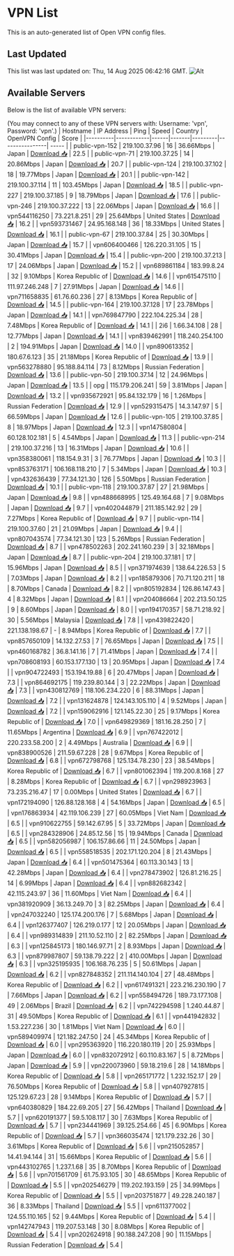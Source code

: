 # VPN List

This is an auto-generated list of Open VPN config files.

## Last Updated

This list was last updated on: Thu, 14 Aug 2025 06:42:16 GMT.
![Alt](https://repobeats.axiom.co/api/embed/186b98318ef1479477931607c1ad7d823f12451f.svg "Repobeats analytics image")

## Available Servers

Below is the list of available VPN servers:

(You may connect to any of these VPN servers with: Username: 'vpn', Password: 'vpn'.)
| Hostname | IP Address | Ping | Speed | Country | OpenVPN Config | Score |
|----------|------------|------|-------|---------|----------------| ----- |
| public-vpn-152 | 219.100.37.96 | 16 | 36.66Mbps | Japan | [Download 📥](./configs/server_0_JP.ovpn) | 22.5 |
| public-vpn-71 | 219.100.37.25 | 14 | 20.86Mbps | Japan | [Download 📥](./configs/server_1_JP.ovpn) | 20.7 |
| public-vpn-124 | 219.100.37.102 | 18 | 19.77Mbps | Japan | [Download 📥](./configs/server_2_JP.ovpn) | 20.1 |
| public-vpn-142 | 219.100.37.114 | 11 | 103.45Mbps | Japan | [Download 📥](./configs/server_3_JP.ovpn) | 18.5 |
| public-vpn-227 | 219.100.37.185 | 9 | 18.79Mbps | Japan | [Download 📥](./configs/server_4_JP.ovpn) | 17.6 |
| public-vpn-246 | 219.100.37.222 | 13 | 22.06Mbps | Japan | [Download 📥](./configs/server_5_JP.ovpn) | 16.6 |
| vpn544116250 | 73.221.8.251 | 29 | 25.64Mbps | United States | [Download 📥](./configs/server_6_US.ovpn) | 16.2 |
| vpn593731467 | 24.95.168.148 | 36 | 18.33Mbps | United States | [Download 📥](./configs/server_7_US.ovpn) | 16.1 |
| public-vpn-67 | 219.100.37.84 | 25 | 30.30Mbps | Japan | [Download 📥](./configs/server_8_JP.ovpn) | 15.7 |
| vpn606400466 | 126.220.31.105 | 15 | 30.41Mbps | Japan | [Download 📥](./configs/server_9_JP.ovpn) | 15.4 |
| public-vpn-200 | 219.100.37.213 | 17 | 24.06Mbps | Japan | [Download 📥](./configs/server_10_JP.ovpn) | 15.2 |
| vpn689861184 | 183.99.8.24 | 32 | 9.10Mbps | Korea Republic of | [Download 📥](./configs/server_11_KR.ovpn) | 14.6 |
| vpn615475110 | 111.97.246.248 | 7 | 27.91Mbps | Japan | [Download 📥](./configs/server_12_JP.ovpn) | 14.6 |
| vpn711658835 | 61.76.60.236 | 27 | 8.13Mbps | Korea Republic of | [Download 📥](./configs/server_13_KR.ovpn) | 14.5 |
| public-vpn-164 | 219.100.37.128 | 17 | 23.78Mbps | Japan | [Download 📥](./configs/server_14_JP.ovpn) | 14.1 |
| vpn769847790 | 222.104.225.34 | 28 | 7.48Mbps | Korea Republic of | [Download 📥](./configs/server_15_KR.ovpn) | 14.1 |
| 2i6 | 1.66.34.108 | 28 | 12.77Mbps | Japan | [Download 📥](./configs/server_16_JP.ovpn) | 14.1 |
| vpn839462991 | 118.240.254.100 | 2 | 194.91Mbps | Japan | [Download 📥](./configs/server_17_JP.ovpn) | 14.0 |
| vpn890613352 | 180.67.6.123 | 35 | 21.18Mbps | Korea Republic of | [Download 📥](./configs/server_18_KR.ovpn) | 13.9 |
| vpn563278880 | 95.188.84.114 | 73 | 8.12Mbps | Russian Federation | [Download 📥](./configs/server_19_RU.ovpn) | 13.6 |
| public-vpn-50 | 219.100.37.14 | 12 | 24.96Mbps | Japan | [Download 📥](./configs/server_20_JP.ovpn) | 13.5 |
| opg | 115.179.206.241 | 59 | 3.81Mbps | Japan | [Download 📥](./configs/server_21_JP.ovpn) | 13.2 |
| vpn935672921 | 95.84.132.179 | 16 | 1.26Mbps | Russian Federation | [Download 📥](./configs/server_22_RU.ovpn) | 12.9 |
| vpn529315475 | 14.3.147.97 | 5 | 66.59Mbps | Japan | [Download 📥](./configs/server_23_JP.ovpn) | 12.6 |
| public-vpn-105 | 219.100.37.85 | 8 | 18.97Mbps | Japan | [Download 📥](./configs/server_24_JP.ovpn) | 12.3 |
| vpn147580804 | 60.128.102.181 | 5 | 4.54Mbps | Japan | [Download 📥](./configs/server_25_JP.ovpn) | 11.3 |
| public-vpn-214 | 219.100.37.216 | 13 | 16.31Mbps | Japan | [Download 📥](./configs/server_26_JP.ovpn) | 10.6 |
| vpn358380061 | 118.154.9.31 | 3 | 76.77Mbps | Japan | [Download 📥](./configs/server_27_JP.ovpn) | 10.3 |
| vpn853763171 | 106.168.118.210 | 7 | 5.34Mbps | Japan | [Download 📥](./configs/server_28_JP.ovpn) | 10.3 |
| vpn432636439 | 77.34.121.30 | 126 | 5.50Mbps | Russian Federation | [Download 📥](./configs/server_29_RU.ovpn) | 10.1 |
| public-vpn-118 | 219.100.37.87 | 27 | 21.98Mbps | Japan | [Download 📥](./configs/server_30_JP.ovpn) | 9.8 |
| vpn488668995 | 125.49.164.68 | 7 | 9.08Mbps | Japan | [Download 📥](./configs/server_31_JP.ovpn) | 9.7 |
| vpn402044879 | 211.185.142.92 | 29 | 7.27Mbps | Korea Republic of | [Download 📥](./configs/server_32_KR.ovpn) | 9.7 |
| public-vpn-114 | 219.100.37.60 | 21 | 21.09Mbps | Japan | [Download 📥](./configs/server_33_JP.ovpn) | 9.4 |
| vpn807043574 | 77.34.121.30 | 123 | 5.26Mbps | Russian Federation | [Download 📥](./configs/server_34_RU.ovpn) | 8.7 |
| vpn478502263 | 202.241.160.239 | 3 | 32.18Mbps | Japan | [Download 📥](./configs/server_35_JP.ovpn) | 8.7 |
| public-vpn-204 | 219.100.37.181 | 17 | 15.96Mbps | Japan | [Download 📥](./configs/server_36_JP.ovpn) | 8.5 |
| vpn371974639 | 138.64.226.53 | 5 | 7.03Mbps | Japan | [Download 📥](./configs/server_37_JP.ovpn) | 8.2 |
| vpn185879306 | 70.71.120.211 | 18 | 8.70Mbps | Canada | [Download 📥](./configs/server_38_CA.ovpn) | 8.2 |
| vpn805192834 | 126.86.147.43 | 4 | 8.32Mbps | Japan | [Download 📥](./configs/server_39_JP.ovpn) | 8.1 |
| vpn204086664 | 202.213.50.125 | 9 | 8.60Mbps | Japan | [Download 📥](./configs/server_40_JP.ovpn) | 8.0 |
| vpn194170357 | 58.71.218.92 | 30 | 5.56Mbps | Malaysia | [Download 📥](./configs/server_41_MY.ovpn) | 7.8 |
| vpn439822420 | 221.138.198.67 | - | 8.94Mbps | Korea Republic of | [Download 📥](./configs/server_42_KR.ovpn) | 7.7 |
| vpn857650109 | 14.132.27.53 | 7 | 76.65Mbps | Japan | [Download 📥](./configs/server_43_JP.ovpn) | 7.5 |
| vpn460168782 | 36.8.141.16 | 7 | 71.41Mbps | Japan | [Download 📥](./configs/server_44_JP.ovpn) | 7.4 |
| vpn708608193 | 60.153.177.130 | 13 | 20.95Mbps | Japan | [Download 📥](./configs/server_45_JP.ovpn) | 7.4 |
| vpn904722493 | 153.194.19.88 | 6 | 20.47Mbps | Japan | [Download 📥](./configs/server_46_JP.ovpn) | 7.3 |
| vpn864692175 | 119.239.80.144 | 3 | 22.22Mbps | Japan | [Download 📥](./configs/server_47_JP.ovpn) | 7.3 |
| vpn430812769 | 118.106.234.220 | 6 | 88.31Mbps | Japan | [Download 📥](./configs/server_48_JP.ovpn) | 7.2 |
| vpn131624878 | 124.143.105.110 | 4 | 9.52Mbps | Japan | [Download 📥](./configs/server_49_JP.ovpn) | 7.2 |
| vpn159062916 | 121.145.22.30 | 25 | 9.17Mbps | Korea Republic of | [Download 📥](./configs/server_50_KR.ovpn) | 7.0 |
| vpn649829369 | 181.16.28.250 | 7 | 11.65Mbps | Argentina | [Download 📥](./configs/server_51_AR.ovpn) | 6.9 |
| vpn767422012 | 220.233.58.200 | 2 | 4.49Mbps | Australia | [Download 📥](./configs/server_52_AU.ovpn) | 6.9 |
| vpn838900526 | 211.59.67.228 | 28 | 9.67Mbps | Korea Republic of | [Download 📥](./configs/server_53_KR.ovpn) | 6.8 |
| vpn672798768 | 125.134.78.230 | 23 | 38.54Mbps | Korea Republic of | [Download 📥](./configs/server_54_KR.ovpn) | 6.7 |
| vpn801062394 | 119.200.8.168 | 27 | 8.28Mbps | Korea Republic of | [Download 📥](./configs/server_55_KR.ovpn) | 6.7 |
| vpn298923963 | 73.235.216.47 | 17 | 0.00Mbps | United States | [Download 📥](./configs/server_56_US.ovpn) | 6.7 |
| vpn172194090 | 126.88.128.168 | 4 | 54.16Mbps | Japan | [Download 📥](./configs/server_57_JP.ovpn) | 6.5 |
| vpn176863934 | 42.119.106.239 | 27 | 60.05Mbps | Viet Nam | [Download 📥](./configs/server_58_VN.ovpn) | 6.5 |
| vpn910622755 | 59.142.67.95 | 5 | 33.72Mbps | Japan | [Download 📥](./configs/server_59_JP.ovpn) | 6.5 |
| vpn284328906 | 24.85.12.56 | 15 | 19.94Mbps | Canada | [Download 📥](./configs/server_60_CA.ovpn) | 6.5 |
| vpn582056987 | 106.157.86.66 | 11 | 24.50Mbps | Japan | [Download 📥](./configs/server_61_JP.ovpn) | 6.5 |
| vpn558518535 | 202.171.120.204 | 8 | 21.43Mbps | Japan | [Download 📥](./configs/server_62_JP.ovpn) | 6.4 |
| vpn501475364 | 60.113.30.143 | 13 | 42.28Mbps | Japan | [Download 📥](./configs/server_63_JP.ovpn) | 6.4 |
| vpn278473902 | 126.81.216.25 | 14 | 6.99Mbps | Japan | [Download 📥](./configs/server_64_JP.ovpn) | 6.4 |
| vpn882682342 | 42.115.243.97 | 36 | 11.60Mbps | Viet Nam | [Download 📥](./configs/server_65_VN.ovpn) | 6.4 |
| vpn381920909 | 36.13.249.70 | 3 | 82.25Mbps | Japan | [Download 📥](./configs/server_66_JP.ovpn) | 6.4 |
| vpn247032240 | 125.174.200.176 | 7 | 5.68Mbps | Japan | [Download 📥](./configs/server_67_JP.ovpn) | 6.4 |
| vpn126377407 | 126.219.0.177 | 12 | 20.05Mbps | Japan | [Download 📥](./configs/server_68_JP.ovpn) | 6.4 |
| vpn989314839 | 211.10.52.110 | 2 | 82.25Mbps | Japan | [Download 📥](./configs/server_69_JP.ovpn) | 6.3 |
| vpn125845173 | 180.146.97.71 | 2 | 8.93Mbps | Japan | [Download 📥](./configs/server_70_JP.ovpn) | 6.3 |
| vpn879987807 | 59.138.79.222 | 2 | 410.00Mbps | Japan | [Download 📥](./configs/server_71_JP.ovpn) | 6.3 |
| vpn325195935 | 106.168.76.235 | 5 | 50.61Mbps | Japan | [Download 📥](./configs/server_72_JP.ovpn) | 6.2 |
| vpn827848352 | 211.114.140.104 | 27 | 48.48Mbps | Korea Republic of | [Download 📥](./configs/server_73_KR.ovpn) | 6.2 |
| vpn617491321 | 223.216.230.190 | 7 | 7.66Mbps | Japan | [Download 📥](./configs/server_74_JP.ovpn) | 6.2 |
| vpn558494726 | 189.73.177.108 | 49 | 2.06Mbps | Brazil | [Download 📥](./configs/server_75_BR.ovpn) | 6.2 |
| vpn742294598 | 1.240.44.87 | 31 | 49.50Mbps | Korea Republic of | [Download 📥](./configs/server_76_KR.ovpn) | 6.1 |
| vpn441942832 | 1.53.227.236 | 30 | 1.81Mbps | Viet Nam | [Download 📥](./configs/server_77_VN.ovpn) | 6.0 |
| vpn589409974 | 121.182.247.50 | 24 | 45.34Mbps | Korea Republic of | [Download 📥](./configs/server_78_KR.ovpn) | 6.0 |
| vpn295363920 | 116.220.180.119 | 20 | 25.93Mbps | Japan | [Download 📥](./configs/server_79_JP.ovpn) | 6.0 |
| vpn832072912 | 60.110.83.167 | 5 | 8.72Mbps | Japan | [Download 📥](./configs/server_80_JP.ovpn) | 5.9 |
| vpn220073960 | 59.18.219.6 | 28 | 14.18Mbps | Korea Republic of | [Download 📥](./configs/server_81_KR.ovpn) | 5.8 |
| vpn265171772 | 1.232.152.17 | 29 | 76.50Mbps | Korea Republic of | [Download 📥](./configs/server_82_KR.ovpn) | 5.8 |
| vpn407927815 | 125.129.67.23 | 28 | 9.14Mbps | Korea Republic of | [Download 📥](./configs/server_83_KR.ovpn) | 5.7 |
| vpn640380829 | 184.22.69.205 | 27 | 56.42Mbps | Thailand | [Download 📥](./configs/server_84_TH.ovpn) | 5.7 |
| vpn620191377 | 59.5.108.117 | 30 | 7.63Mbps | Korea Republic of | [Download 📥](./configs/server_85_KR.ovpn) | 5.7 |
| vpn234441969 | 39.125.254.66 | 45 | 6.90Mbps | Korea Republic of | [Download 📥](./configs/server_86_KR.ovpn) | 5.7 |
| vpn366035474 | 121.179.232.26 | 30 | 3.61Mbps | Korea Republic of | [Download 📥](./configs/server_87_KR.ovpn) | 5.6 |
| vpn215052857 | 14.41.94.144 | 31 | 15.66Mbps | Korea Republic of | [Download 📥](./configs/server_88_KR.ovpn) | 5.6 |
| vpn443102765 | 1.237.1.68 | 35 | 8.70Mbps | Korea Republic of | [Download 📥](./configs/server_89_KR.ovpn) | 5.6 |
| vpn701561709 | 61.75.93.105 | 30 | 48.65Mbps | Korea Republic of | [Download 📥](./configs/server_90_KR.ovpn) | 5.5 |
| vpn202546279 | 119.202.193.159 | 25 | 34.99Mbps | Korea Republic of | [Download 📥](./configs/server_91_KR.ovpn) | 5.5 |
| vpn203751877 | 49.228.240.187 | 36 | 8.33Mbps | Thailand | [Download 📥](./configs/server_92_TH.ovpn) | 5.5 |
| vpn611377002 | 124.55.110.165 | 52 | 9.44Mbps | Korea Republic of | [Download 📥](./configs/server_93_KR.ovpn) | 5.4 |
| vpn142747943 | 119.207.53.148 | 30 | 8.08Mbps | Korea Republic of | [Download 📥](./configs/server_94_KR.ovpn) | 5.4 |
| vpn202624918 | 90.188.247.208 | 90 | 11.15Mbps | Russian Federation | [Download 📥](./configs/server_95_RU.ovpn) | 5.4 |
